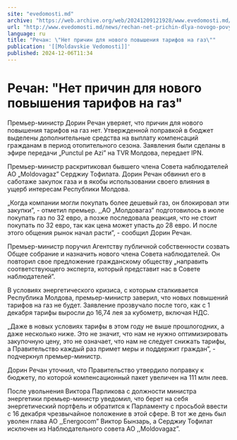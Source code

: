 ```yaml
---
site: "evedomosti.md"
archive: "https://web.archive.org/web/20241209121928/www.evedomosti.md/news/rechan-net-prichin-dlya-novogo-povysheniya-tarifov-na-gaz"
url: "http://www.evedomosti.md/news/rechan-net-prichin-dlya-novogo-povysheniya-tarifov-na-gaz"
language: ru
title: "Речан: \"Нет причин для нового повышения тарифов на газ\""
publication: '[[Moldavskie Vedomosti]]'
published: 2024-12-06T11:34
---
```


# Речан: "Нет причин для нового повышения тарифов на газ"

Премьер-министр Дорин Речан уверяет, что причин для нового повышения тарифов на газ нет. Утвержденной поправкой в бюджет выделены дополнительные средства на выплату компенсаций гражданам в период отопительного сезона. Заявления были сделаны в эфире передачи „Punctul pe Azi” на TVR Молдова, передает IPN.

Премьер-министр раскритиковал бывшего члена Совета наблюдателей АО „Moldovagaz” Серджиу Тофилата. Дорин Речан обвинил его в саботаже закупок газа и в якобы использовании своего влияния в ущерб интересам Республики Молдова.

„Когда компании могли покупать более дешевый газ, он блокировал эти закупки”, - отметил премьер. ,,АО „Молдовагаз” подготовилось в июле покупать газ по 32 евро, а позже последовала реакция, что не стоит покупать по 32 евро, так как цена может упасть до 28 евро. И после этого общения рынок начал расти”, - сообщил Дорин Речан.

Премьер-министр поручил Агентству публичной собственности созвать Общее собрание и назначить нового члена Совета наблюдателей. Он повторил свое предложение гражданскому обществу „направить соответствующего эксперта, который представит нас в Совете наблюдателей”.

В условиях энергетического кризиса, с которым сталкивается Республика Молдова, премьер-министр заверил, что новых повышений тарифов на газ не будет. Заявление прозвучало после того, как с 1 декабря тарифы выросли до 16,74 лея за кубометр, включая НДС.

„Даже в новых условиях тарифы в этом году не выше прошлогодних, а даже несколько ниже. Это не значит, что нам не нужно оптимизировать закупочную цену, это не означает, что нам не следует снижать тарифы, а Правительство каждый раз примет меры и поддержит граждан”, - подчеркнул премьер-министр.

Дорин Речан уточнил, что Правительство утвердило поправку к бюджету, по которой компенсационный пакет увеличен на 111 млн леев.

После увольнения Виктора Парликова с должности министра энергетики премьер-министр уведомил, что берет на себя энергетический портфель и обратится к Парламенту с просьбой ввести с 16 декабря чрезвычайное положение в этой сфере. В тот же день был уволен глава АО ,,Energocom” Виктор Бынзарь, а Серджиу Тофилат исключен из Наблюдательного совета АО ,,Moldovagaz”.